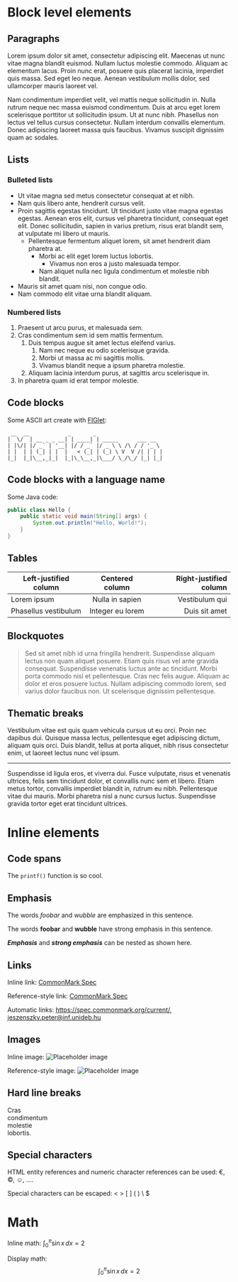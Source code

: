 Block level elements
====================

Paragraphs
----------

Lorem ipsum dolor sit amet, consectetur adipiscing elit. Maecenas ut nunc
vitae magna blandit euismod. Nullam luctus molestie commodo. Aliquam ac
elementum lacus. Proin nunc erat, posuere quis placerat lacinia, imperdiet
quis massa. Sed eget leo neque. Aenean vestibulum mollis dolor, sed
ullamcorper mauris laoreet vel.

Nam condimentum imperdiet velit, vel mattis neque sollicitudin in. Nulla
rutrum neque nec massa euismod condimentum. Duis at arcu eget lorem
scelerisque porttitor ut sollicitudin ipsum. Ut at nunc nibh. Phasellus non
lectus vel tellus cursus consectetur. Nullam interdum convallis elementum.
Donec adipiscing laoreet massa  quis faucibus. Vivamus suscipit dignissim
quam ac sodales.

Lists
-----

### Bulleted lists

* Ut vitae magna sed metus consectetur consequat at et nibh.
* Nam quis libero ante, hendrerit cursus velit.
* Proin sagittis egestas tincidunt. Ut tincidunt justo vitae magna egestas
  egestas. Aenean eros elit, cursus vel pharetra tincidunt, consequat eget
  elit. Donec sollicitudin, sapien in varius pretium, risus erat blandit
  sem, at vulputate mi libero ut mauris.
    * Pellentesque fermentum aliquet lorem, sit amet hendrerit diam pharetra at.
        * Morbi ac elit eget lorem luctus lobortis.
            * Vivamus non eros a justo malesuada tempor.
        * Nam aliquet nulla nec ligula condimentum et molestie nibh blandit.
* Mauris sit amet quam nisi, non congue odio.
* Nam commodo elit vitae urna blandit aliquam.

### Numbered lists

1. Praesent ut arcu purus, et malesuada sem.
1. Cras condimentum sem id sem mattis fermentum.
    1. Duis tempus augue sit amet lectus eleifend varius.
        1. Nam nec neque eu odio scelerisque gravida.
        1. Morbi ut massa ac mi sagittis mollis.
        1. Vivamus blandit neque a ipsum pharetra molestie.
    1. Aliquam lacinia interdum purus, at sagittis arcu scelerisque in.
1. In pharetra quam id erat tempor molestie.

Code blocks
-----------

Some ASCII art create with [FIGlet](http://www.figlet.org/):
```
 __  __            _       _
|  \/  | __ _ _ __| | ____| | _____      ___ __
| |\/| |/ _` | '__| |/ / _` |/ _ \ \ /\ / / '_ \
| |  | | (_| | |  |   < (_| | (_) \ V  V /| | | |
|_|  |_|\__,_|_|  |_|\_\__,_|\___/ \_/\_/ |_| |_|
```

Code blocks with a language name
--------------------------------

Some Java code:
```java
public class Hello {
    public static void main(String[] args) {
        System.out.println("Hello, World!");
    }
}
```

Tables
------

| Left-justified column | Centered column  | Right-justified column |
|-----------------------|:----------------:|-----------------------:|
| Lorem ipsum           | Nulla in sapien  | Vestibulum qui         |
| Phasellus vestibulum  | Integer eu lorem | Duis sit amet          |

Blockquotes
-----------

> Sed sit amet nibh id urna fringilla hendrerit. Suspendisse aliquam lectus
> non quam aliquet posuere. Etiam quis risus vel ante gravida consequat.
> Suspendisse venenatis luctus ante ac tincidunt. Morbi porta commodo nisl
> et pellentesque. Cras nec felis augue. Aliquam ac dolor et eros posuere
> luctus. Nullam adipiscing commodo lorem, sed varius dolor faucibus non. Ut
> scelerisque dignissim pellentesque.

Thematic breaks
---------------

Vestibulum vitae est quis quam vehicula cursus ut eu orci. Proin nec dapibus
dui. Quisque massa lectus, pellentesque eget adipiscing dictum, aliquam quis
orci. Duis blandit, tellus at porta aliquet, nibh risus consectetur enim, ut
laoreet lectus nunc vel ipsum.

***

Suspendisse id ligula eros, et viverra dui. Fusce vulputate, risus et
venenatis ultrices, felis sem tincidunt dolor, et convallis nunc sem et
libero. Etiam metus tortor, convallis imperdiet blandit in, rutrum eu nibh.
Pellentesque vitae dui mauris. Morbi pharetra nisl a nunc cursus luctus.
Suspendisse gravida tortor eget erat tincidunt ultrices.

Inline elements
===============

Code spans
----------

The `printf()` function is so cool.

Emphasis
--------

The words _foobar_ and *wubble* are emphasized in this sentence.

The words __foobar__ and **wubble** have strong emphasis in this sentence.

___Emphasis___ and ***strong emphasis*** can be nested as shown here.

Links
-----

Inline link: [CommonMark Spec](https://spec.commonmark.org/current/ "CommonMark Spec")

Reference-style link: [CommonMark Spec][commonmark-spec]

Automatic links: <https://spec.commonmark.org/current/>, <jeszenszky.peter@inf.unideb.hu>

[commonmark-spec]: https://spec.commonmark.org/current/ "CommonMark Spec"

Images
------

Inline image: ![Placeholder image](http://placekitten.com/240/240 "Placeholder image")

Reference-style image: ![Placeholder image][placeholder-image]

[placeholder-image]: http://placekitten.com/240/240 "Placeholder image"

Hard line breaks
----------------

Cras  
condimentum  
molestie  
lobortis.

Special characters
------------------

HTML entity references and numeric character references can be used: &euro;,
&copy;, &#x263A;, &#x2026;.

Special characters can be escaped: \< \> \[ \] \( \) \\ \$

Math
====

Inline math: $\int_{0}^{\pi} \sin x \, dx = 2$

Display math:
$$\int_{0}^{\pi} \sin x \, dx = 2$$

